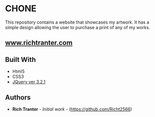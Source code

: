 # CHONE

This repository contains a website that showcases my artwork. It has a simple design allowing the user to purchase a print of any of my works.  

## www.richtranter.com

## Built With

* Html5
* CSS3
* [JQuery ver 3.2.1](https://code.jquery.com/)

## Authors

* **Rich Tranter** - *Initial work* - (https://github.com/Richt2566)
